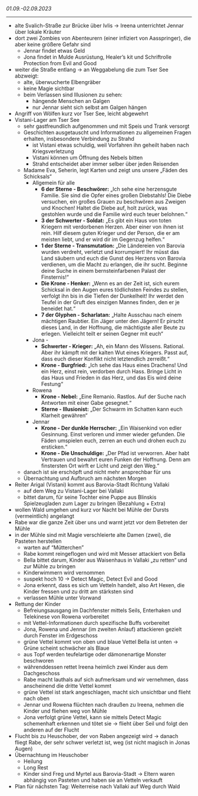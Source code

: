 
*01.09.-02.09.2023*





---

- alte Svalich-Straße zur Brücke über Ivlis → Ireena unterrichtet Jennar über lokale Kräuter
- dort zwei Zombies von Abenteurern (einer infiziert von Aasspringer), die aber keine größere Gefahr sind
  - Jennar findet etwas Geld
  - Jona findet in Mulde Ausrüstung, Healer’s kit und Schriftrolle Protection from Evil and Good
- weiter die Straße entlang → an Weggabelung die zum Tser See abzweigt:
  - alte, überwucherte Elbengräber
  - keine Magie sichtbar
  - beim Verlassen sind Illusionen zu sehen:
    - hängende Menschen an Galgen
    - nur Jennar sieht sich selbst am Galgen hängen
- Angriff von Wölfen kurz vor Tser See, leicht abgewehrt
- Vistani-Lager am Tser See
  - sehr gastfreundlich aufgenommen und mit Speis und Trank versorgt
  - Geschichten ausgetauscht und Informationen zu allgemeinen Fragen erhalten, insbesondere Verbindung zu Strahd
    - ist Vistani etwas schuldig, weil Vorfahren ihn geheilt haben nach Kriegsverletzung
    - Vistani können um Öffnung des Nebels bitten
    - Strahd entscheidet aber immer selber über jeden Reisenden
  - Madame Eva, Seherin, legt Karten und zeigt uns unsere „Fäden des Schicksals“
    - Allgemein für alle
      - **6 der Sterne - Beschwörer:** „Ich sehe eine herzensgute Familie. Sie sind die Opfer eines großen Diebstahls! Die Diebe versuchen, ein großes Grauen zu beschwören aus Zweigen und Knochen! Haltet die Diebe auf, holt zurück, was gestohlen wurde und die Familie wird euch teuer belohnen.“
      - **3 der Schwerter - Soldat:** „Es gibt ein Haus von toten Kriegern mit verdorbenen Herzen. Aber einer von ihnen ist rein. Hilf diesem guten Krieger und der Person, die er am meisten liebt, und er wird dir im Gegenzug helfen.“
      - **1 der Sterne - Transmutation:** „Die Ländereien von Barovia wurden verdreht, verletzt und korrumpiert! Ihr müsst das Land säubern und euch die Gunst des Herzens von Barovia verdienen, um die Macht zu erlangen, die ihr sucht. Beginne deine Suche in einem bernsteinfarbenen Palast der Finsternis!“
      - **Die Krone - Henker:** „Wenn es an der Zeit ist, sich eurem Schicksal in den Augen eures tödlichsten Feindes zu stellen, verfolgt ihn bis in die Tiefen der Dunkelheit! Ihr werdet den Teufel in der Gruft des einzigen Mannes finden, den er je beneidet hat.“
      - **7 der Glyphen - Scharlatan:** „Halte Ausschau nach einem mächtigen Raubtier. Ein Jäger unter den Jägern! Er pirscht dieses Land, in der Hoffnung, die mächtigste aller Beute zu erlegen. Vielleicht teilt er seinen Gegner mit euch“
    - Jona -
      - **Schwerter - Krieger:** „Ah, ein Mann des Wissens. Rational. Aber ihr kämpft mit der kalten Wut eines Kriegers. Passt auf, dass euch dieser Konflikt nicht letztendlich zerreißt.“ 
      - **Krone - Burgfried:** „Ich sehe das Haus eines Drachens! Und ein Herz, einst rein, verdorben durch Hass. Bringe Licht in das Haus und Frieden in das Herz, und das Eis wird deine Festung“
    - Rowena
      - **Krone - Nebel:** „Eine Remanio. Rastlos. Auf der Suche nach Antworten mit einer Gabe gesegnet.“
      - **Sterne - Illusionist:** „Der Schwarm im Schatten kann euch Klarheit gewähren“
    - Jennar
      - **Krone - Der dunkle Herrscher:** „Ein Waisenkind von edler Gesinnung. Einst verloren und immer wieder gefunden. Die Fäden umspielen euch, zerren an euch und drohen euch zu ersticken.“
      - **Krone - Die Unschuldige:** „Der Pfad ist verworren. Aber habt Vertrauen und bewahrt euren Funken der Hoffnung. Denn am finstersten Ort wirft er Licht und zeigt den Weg.“
  - danach ist sie erschöpft und nicht mehr ansprechbar für uns
  - Übernachtung und Aufbruch am nächsten Morgen
- Reiter Arigal (Vistani) kommt aus Barovia-Stadt Richtung Vallaki
  - auf dem Weg zu Vistani-Lager bei Vallaki
  - bittet darum, für seine Tochter eine Puppe aus Blinskis Spielzeugladen zum Lager zu bringen (Bezahlung + Extra)
- wollen Wald umgehen und kurz vor Nacht bei Mühle der Dursts (vermeintlich) angelangt
- Rabe war die ganze Zeit über uns und warnt jetzt vor dem Betreten der Mühle
- in der Mühle sind mit Magie verschleierte alte Damen (zwei), die Pasteten herstellen
  - warten auf “Mütterchen”
  - Rabe kommt reingeflogen und wird mit Messer attackiert von Bella
  - Bella bittet darum, Kinder aus Waisenhaus in Vallaki „zu retten“ und zur Mühle zu bringen
  - Kinderwimmern wird vernommen
  - suspekt hoch 10 → Detect Magic, Detect Evil and Good
  - Jona erkennt, dass es sich um Vetteln handelt, also Art Hexen, die Kinder fressen und zu dritt am stärksten sind
  - verlassen Mühle unter Vorwand
- Rettung der Kinder
  - Befreiungsausgang im Dachfenster mittels Seils, Enterhaken und Telekinese von Rowena vorbereitet
  - mit Vettel-Informationen durch spezifische Buffs vorbereitet
  - Jona, Rowena und Jennar (im zweiten Anlauf) attackieren gezielt durch Fenster im Erdgeschoss
  - grüne Vettel kommt von oben und blaue Vettel Bella ist unten → Grüne scheint schwächer als Blaue
  - aus Topf werden teufelartige oder dämonenartige Monster beschworen
  - währenddessen rettet Ireena heimlich zwei Kinder aus dem Dachgeschoss
  - Rabe macht lauthals auf sich aufmerksam und wir vernehmen, dass anscheinend die dritte Vettel kommt
  - grüne Vettel ist stark angeschlagen, macht sich unsichtbar und flieht nach oben
  - Jennar und Rowena flüchten nach draußen zu Ireena, nehmen die Kinder und fliehen weg von Mühle
  - Jona verfolgt grüne Vettel, kann sie mittels Detect Magic schemenhaft erkennen und tötet sie → flieht über Seil und folgt den anderen auf der Flucht
- Flucht bis zu Heuschober, der von Raben angezeigt wird → danach fliegt Rabe, der sehr schwer verletzt ist, weg (ist nicht magisch in Jonas Augen)
- Übernachtung im Heuschober
  - Heilung
  - Long Rest
  - Kinder sind Freg und Myrtel aus Barovia-Stadt → Eltern waren abhängig von Pasteten und haben sie an Vetteln verkauft
- Plan für nächsten Tag: Weiterreise nach Vallaki auf Weg durch Wald









  
  
  
  
  
  

  

  
  
  


  
  
  
 

  
  
  


  

 

  





